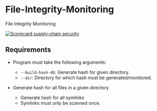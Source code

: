 # File-Integrity-Monitoring
File Integrity Monitoring

[![Scorecard supply-chain security](https://github.com/M-Faheem-Khan/File-Integrity-Monitoring/actions/workflows/scorecard.yml/badge.svg)](https://github.com/M-Faheem-Khan/File-Integrity-Monitoring/actions/workflows/scorecard.yml)

## Requirements
- Program must take the following arguments:
    - <code>--build-hash-db</code>: Generate hash for given directory.
    - <code>--dir</code>: Directory for which hash must be generated/monitored.

- Generate hash for all files in a given directory
    - Generate hash for all symlinks
    - Symlinks must only be scanned once.
